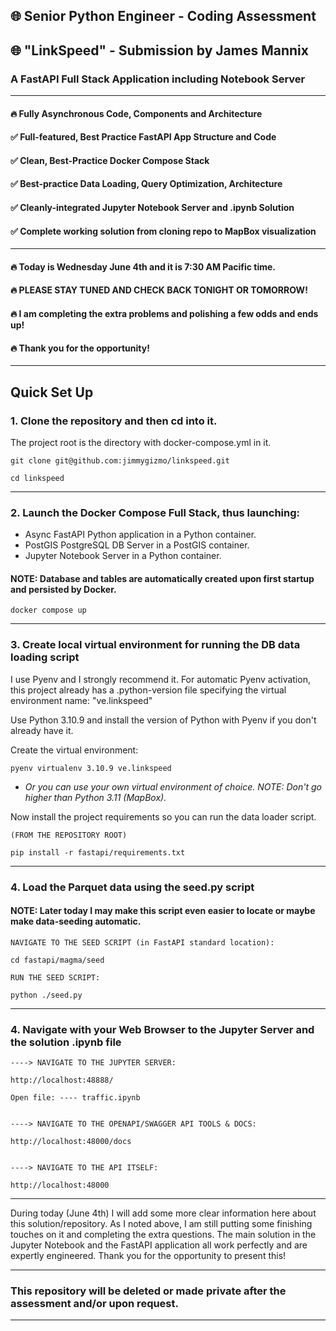 ## 🌐 Senior Python Engineer - Coding Assessment

## 🌐 "LinkSpeed" - Submission by James Mannix

### A FastAPI Full Stack Application including Notebook Server

---------------------------------------------------------------------------

#### 🔥 Fully Asynchronous Code, Components and Architecture

#### ✅ Full-featured, Best Practice FastAPI App Structure and Code

#### ✅ Clean, Best-Practice Docker Compose Stack

#### ✅ Best-practice Data Loading, Query Optimization, Architecture

#### ✅ Cleanly-integrated Jupyter Notebook Server and .ipynb Solution

#### ✅ Complete working solution from cloning repo to MapBox visualization

---------------------------------------------------------------------------

#### 🔥 Today is Wednesday June 4th and it is 7:30 AM Pacific time.

#### 🔥 PLEASE STAY TUNED AND CHECK BACK TONIGHT OR TOMORROW!

#### 🔥 I am completing the extra problems and polishing a few odds and ends up!

#### 🔥 Thank you  for the opportunity!

---------------------------------------------------------------------------

## Quick Set Up

### 1. Clone the repository and then cd into it.

The project root is the directory with docker-compose.yml in it.


    git clone git@github.com:jimmygizmo/linkspeed.git

    cd linkspeed


---------------------------------------------------------------------------
### 2. Launch the Docker Compose Full Stack, thus launching:
- Async FastAPI Python application in a Python container.
- PostGIS PostgreSQL DB Server in a PostGIS container.
- Jupyter Notebook Server in a Python container.

#### NOTE: Database and tables are automatically created upon first startup and persisted by Docker.

    docker compose up

---------------------------------------------------------------------------
### 3. Create local virtual environment for running the DB data loading script

I use Pyenv and I strongly recommend it. For automatic Pyenv activation, this project already has a
.python-version file specifying the virtual environment name: "ve.linkspeed"

Use Python 3.10.9 and install the version of Python with Pyenv if you don't already have it.

Create the virtual environment:

    pyenv virtualenv 3.10.9 ve.linkspeed

* *Or you can use your own virtual environment of choice. NOTE: Don't go higher than Python 3.11 (MapBox).*

Now install the project requirements so you can run the data loader script.

    (FROM THE REPOSITORY ROOT)

    pip install -r fastapi/requirements.txt

---------------------------------------------------------------------------
### 4. Load the Parquet data using the seed.py script
#### NOTE: Later today I may make this script even easier to locate or maybe make data-seeding automatic.

    NAVIGATE TO THE SEED SCRIPT (in FastAPI standard location):

    cd fastapi/magma/seed

    RUN THE SEED SCRIPT:

    python ./seed.py



---------------------------------------------------------------------------

### 4. Navigate with your Web Browser to the Jupyter Server and the solution .ipynb file

    ----> NAVIGATE TO THE JUPYTER SERVER:

    http://localhost:48888/

    Open file: ---- traffic.ipynb


    ----> NAVIGATE TO THE OPENAPI/SWAGGER API TOOLS & DOCS:

    http://localhost:48000/docs


    ----> NAVIGATE TO THE API ITSELF:

    http://localhost:48000


---------------------------------------------------------------------------

During today (June 4th) I will add some more clear information here about this solution/repository.
As I noted above, I am still putting some finishing touches on it and completing the extra questions.
The main solution in the Jupyter Notebook and the FastAPI application all work perfectly and are
expertly engineered. Thank you for the opportunity to present this!

---------------------------------------------------------------------------

### This repository will be deleted or made private after the assessment and/or upon request.

---------------------------------------------------------------------------

